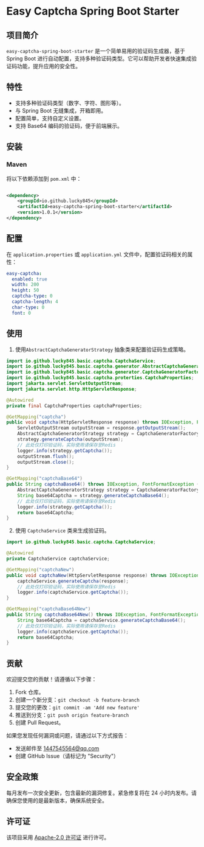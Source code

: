 # Easy Captcha Spring Boot Starter

## 项目简介

`easy-captcha-spring-boot-starter` 是一个简单易用的验证码生成器，基于 Spring Boot
进行自动配置，支持多种验证码类型。它可以帮助开发者快速集成验证码功能，提升应用的安全性。

## 特性

- 支持多种验证码类型（数字、字符、图形等）。
- 与 Spring Boot 无缝集成，开箱即用。
- 配置简单，支持自定义设置。
- 支持 Base64 编码的验证码，便于前端展示。

## 安装

### Maven

将以下依赖添加到 `pom.xml` 中：

```xml

<dependency>
    <groupId>io.github.lucky845</groupId>
    <artifactId>easy-captcha-spring-boot-starter</artifactId>
    <version>1.0.1</version>
</dependency>
```

## 配置

在 `application.properties` 或 `application.yml` 文件中，配置验证码相关的属性：

```yaml
easy-captcha:
  enabled: true
  width: 200
  height: 50
  captcha-type: 0
  captcha-length: 4
  char-type: 0
  font: 0
```

## 使用

1. 使用`AbstractCaptchaGeneratorStrategy` 抽象类来配置验证码生成策略。

```java
import io.github.lucky845.basic.captcha.CaptchaService;
import io.github.lucky845.basic.captcha.generator.AbstractCaptchaGeneratorStrategy;
import io.github.lucky845.basic.captcha.generator.CaptchaGeneratorFactory;
import io.github.lucky845.basic.captcha.proterties.CaptchaProperties;
import jakarta.servlet.ServletOutputStream;
import jakarta.servlet.http.HttpServletResponse;

@Autowired
private final CaptchaProperties captchaProperties;

@GetMapping("captcha")
public void captcha(HttpServletResponse response) throws IOException, FontFormatException {
    ServletOutputStream outputStream = response.getOutputStream();
    AbstractCaptchaGeneratorStrategy strategy = CaptchaGeneratorFactory.getGenerator(captchaProperties.getCaptchaType());
    strategy.generateCaptcha(outputStream);
    // 此处仅打印验证码，实际使用请保存至Redis
    logger.info(strategy.getCaptcha());
    outputStream.flush();
    outputStream.close();
}

@GetMapping("captchaBase64")
public String captchaBase64() throws IOException, FontFormatException {
    AbstractCaptchaGeneratorStrategy strategy = CaptchaGeneratorFactory.getGenerator(captchaProperties.getCaptchaType());
    String base64Captcha = strategy.generateCaptchaBase64();
    // 此处仅打印验证码，实际使用请保存至Redis
    logger.info(strategy.getCaptcha());
    return base64Captcha;
}
```

2. 使用 `CaptchaService` 类来生成验证码。

```java
import io.github.lucky845.basic.captcha.CaptchaService;

@Autowired
private CaptchaService captchaService;

@GetMapping("captchaNew")
public void captchaNew(HttpServletResponse response) throws IOException, FontFormatException {
    captchaService.generateCaptcha(response);
    // 此处仅打印验证码，实际使用请保存至Redis
    logger.info(captchaService.getCaptcha());
}

@GetMapping("captchaBase64New")
public String captchaBase64New() throws IOException, FontFormatException {
    String base64Captcha = captchaService.generateCaptchaBase64();
    // 此处仅打印验证码，实际使用请保存至Redis
    logger.info(captchaService.getCaptcha());
    return base64Captcha;
}
```

## 贡献

欢迎提交您的贡献！请遵循以下步骤：

1. Fork 仓库。
2. 创建一个新分支：`git checkout -b feature-branch`
3. 提交您的更改：`git commit -am 'Add new feature'`
4. 推送到分支：`git push origin feature-branch`
5. 创建 Pull Request。

如果您发现任何漏洞或问题，请通过以下方式报告：

- 发送邮件至 [1447545564@qq.com](mailto:1447545564@qq.com)
- 创建 GitHub Issue（请标记为 "Security"）

## 安全政策

每月发布一次安全更新，包含最新的漏洞修复。紧急修复将在 24 小时内发布。请确保您使用的是最新版本，确保系统安全。

## 许可证

该项目采用 [Apache-2.0 许可证](LICENSE) 进行许可。
